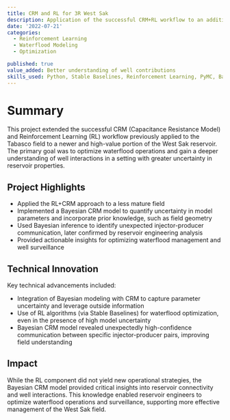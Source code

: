 ```yaml
---
title: CRM and RL for 3R West Sak
description: Application of the successful CRM+RL workflow to an additional satellite reservoir
date: '2022-07-21'
categories:
  - Reinforcement Learning
  - Waterflood Modeling
  - Optimization

published: true
value_added: Better understanding of well contributions
skills_used: Python, Stable Baselines, Reinforcement Learning, PyMC, Bayesian Statistics
---
```


# Summary

This project extended the successful CRM (Capacitance Resistance Model) and Reinforcement Learning (RL) workflow previously applied to the Tabasco field to a newer and high-value portion of the West Sak reservoir. The primary goal was to optimize waterflood operations and gain a deeper understanding of well interactions in a setting with greater uncertainty in reservoir properties.

## Project Highlights

- Applied the RL+CRM approach to a less mature field
- Implemented a Bayesian CRM model to quantify uncertainty in model parameters and incorporate prior knowledge, such as field geometry
- Used Bayesian inference to identify unexpected injector-producer communication, later confirmed by reservoir engineering analysis
- Provided actionable insights for optimizing waterflood management and well surveillance

## Technical Innovation

Key technical advancements included:

- Integration of Bayesian modeling with CRM to capture parameter uncertainty and leverage outside information
- Use of RL algorithms (via Stable Baselines) for waterflood optimization, even in the presence of high model uncertainty
- Bayesian CRM model revealed unexpectedly high-confidence communication between specific injector-producer pairs, improving field understanding

## Impact

While the RL component did not yield new operational strategies, the Bayesian CRM model provided critical insights into reservoir connectivity and well interactions. This knowledge enabled reservoir engineers to optimize waterflood operations and surveillance, supporting more effective management of the West Sak field.
